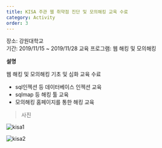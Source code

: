 ```yaml
---
title: KISA 주관 웹 취약점 진단 및 모의해킹 교육 수료
category: Activity
order: 3
---
```


장소: 강원대학교<br>
기간: 2019/11/15 ~ 2019/11/28
교육 프로그램: 웹 해킹 및 모의해킹

**설명**

웹 해킹 및 모의해킹 기초 및 심화 교육 수료<br>

* sql인젝션 등 데이터베이스 인젝션 교육<br>
* sqlmap 등 해킹 툴 교육<br>
* 모의해킹 홈페이지를 통한 해킹 교육<br>

> 사진

<img src="../../images/project/kisa1/1.jpg" alt="kisa1"><br>

<img src="../../images/project/kisa1/2.jpg" alt="kisa2"><br>

